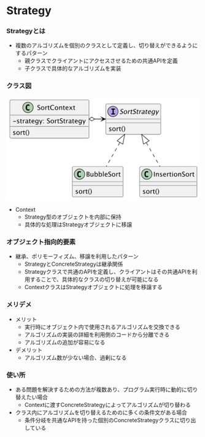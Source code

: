 # Strategy

### Strategyとは
- 複数のアルゴリズムを個別のクラスとして定義し、切り替えができるようにするパターン
  - 親クラスでクライアントにアクセスさせるための共通APIを定義
  - 子クラスで具体的なアルゴリズムを実装

### クラス図
![クラス図](./%E3%82%AF%E3%83%A9%E3%82%B9%E5%9B%B3.png)

- Context
  - Strategy型のオブジェクトを内部に保持
  - 具体的な処理はStrategyオブジェクトに移譲

### オブジェクト指向的要素
- 継承、ポリモーフィズム、移譲を利用したパターン
  - StrategyとConcreteStrategyは継承関係
  - Strategyクラスで共通のAPIを定義し、クライアントはその共通APIを利用することで、具体的なクラスの切り替えが可能になる
  - ContextクラスはStrategyオブジェクトに処理を移譲する

### メリデメ
- メリット
  - 実行時にオブジェクト内で使用されるアルゴリズムを交換できる
  - アルゴリズムの実装の詳細を利用側のコードから分離できる
  - アルゴリズムの追加が容易になる
- デメリット
  - アルゴリズム数が少ない場合、過剰になる

### 使い所
- ある問題を解決するための方法が複数あり、プログラム実行時に動的に切り替えたい場合
  - Contextに渡すConcreteStrategyによってアルゴリズムが切り替わる
- クラス内にアルゴリズムを切り替えるためのに多くの条件文がある場合
  - 条件分岐を共通なAPIを持った個別のConcreteStrategyクラスに切り出している